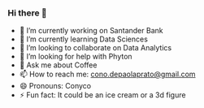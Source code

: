### Hi there 👋
- 🔭 I’m currently working on Santander Bank
- 🌱 I’m currently learning Data Sciences
- 👯 I’m looking to collaborate on Data Analytics
- 🤔 I’m looking for help with Phyton
- 💬 Ask me about Coffee
- 📫 How to reach me: cono.depaolaprato@gmail.com
- 😄 Pronouns: Conyco
- ⚡ Fun fact: It could be an ice cream or a 3d figure
<!--
**conyco1303/conyco1303** is a ✨ _special_ ✨ repository because its `README.md` (this file) appears on your GitHub profile.

Here are some ideas to get you started:

- 🔭 I’m currently working on ...
- 🌱 I’m currently learning ...
- 👯 I’m looking to collaborate on ...
- 🤔 I’m looking for help with ...
- 💬 Ask me about ...
- 📫 How to reach me: ...
- 😄 Pronouns: ...
- ⚡ Fun fact: ...
-->

